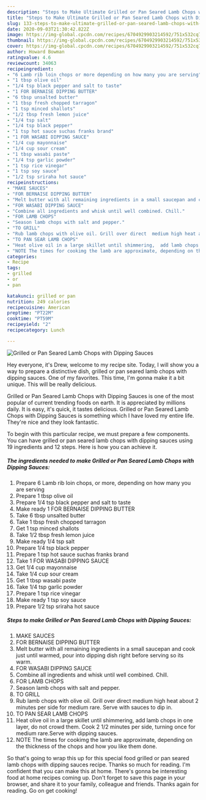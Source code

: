 ```yaml
---
description: "Steps to Make Ultimate Grilled or Pan Seared Lamb Chops with Dipping Sauces"
title: "Steps to Make Ultimate Grilled or Pan Seared Lamb Chops with Dipping Sauces"
slug: 133-steps-to-make-ultimate-grilled-or-pan-seared-lamb-chops-with-dipping-sauces
date: 2020-09-03T21:30:42.822Z
image: https://img-global.cpcdn.com/recipes/6704929903214592/751x532cq70/grilled-or-pan-seared-lamb-chops-with-dipping-sauces-recipe-main-photo.jpg
thumbnail: https://img-global.cpcdn.com/recipes/6704929903214592/751x532cq70/grilled-or-pan-seared-lamb-chops-with-dipping-sauces-recipe-main-photo.jpg
cover: https://img-global.cpcdn.com/recipes/6704929903214592/751x532cq70/grilled-or-pan-seared-lamb-chops-with-dipping-sauces-recipe-main-photo.jpg
author: Howard Bowman
ratingvalue: 4.6
reviewcount: 34063
recipeingredient:
- "6 Lamb rib loin chops or more depending on how many you are serving"
- "1 tbsp olive oil"
- "1/4 tsp black pepper and salt to taste"
- "1 FOR BERNAISE DIPPING BUTTER"
- "6 tbsp unsalted butter"
- "1 tbsp fresh chopped tarragon"
- "1 tsp minced shallots"
- "1/2 tbsp fresh lemon juice"
- "1/4 tsp salt"
- "1/4 tsp black pepper"
- "1 tsp hot sauce suchas franks brand"
- "1 FOR WASABI DIPPING SAUCE"
- "1/4 cup mayonnaise"
- "1/4 cup sour cream"
- "1 tbsp wasabi paste"
- "1/4 tsp garlic powder"
- "1 tsp rice vinegar"
- "1 tsp soy sauce"
- "1/2 tsp sriraha hot sauce"
recipeinstructions:
- "MAKE SAUCES"
- "FOR BERNAISE DIPPING BUTTER"
- "Melt butter with all remaining ingredients in a small saucepan and cook just until warmed, pour into dipping dish right before serving so its warm."
- "FOR WASABI DIPPING SAUCE"
- "Combine all ingredients and whisk until well combined. Chill."
- "FOR LAMB CHOPS"
- "Season lamb chops with salt and pepper."
- "TO GRILL"
- "Rub lamb chops with olive oil. Grill over direct  medium high heat about 2 minutes per side for medium rare. Serve with sauces to dip in."
- "TO PAN SEAR LAMB CHOPS"
- "Heat olive oil in a large skillet until shimmering,  add lamb chops in one layer, do not crowd them. Cook 2 1/2 minutes per side, turning once for medium rare.Serve with dipping sauces."
- "NOTE The times for cookimg the lamb are approximate, depending on the thickness of the chops and how you like them done."
categories:
- Recipe
tags:
- grilled
- or
- pan

katakunci: grilled or pan 
nutrition: 249 calories
recipecuisine: American
preptime: "PT22M"
cooktime: "PT59M"
recipeyield: "2"
recipecategory: Lunch

---
```



![Grilled or Pan Seared Lamb Chops with Dipping Sauces](https://img-global.cpcdn.com/recipes/6704929903214592/751x532cq70/grilled-or-pan-seared-lamb-chops-with-dipping-sauces-recipe-main-photo.jpg)

Hey everyone, it's Drew, welcome to my recipe site. Today, I will show you a way to prepare a distinctive dish, grilled or pan seared lamb chops with dipping sauces. One of my favorites. This time, I'm gonna make it a bit unique. This will be really delicious.

Grilled or Pan Seared Lamb Chops with Dipping Sauces is one of the most popular of current trending foods on earth. It is appreciated by millions daily. It is easy, it's quick, it tastes delicious. Grilled or Pan Seared Lamb Chops with Dipping Sauces is something which I have loved my entire life. They're nice and they look fantastic.




To begin with this particular recipe, we must prepare a few components. You can have grilled or pan seared lamb chops with dipping sauces using 19 ingredients and 12 steps. Here is how you can achieve it.

<!--inarticleads1-->

##### The ingredients needed to make Grilled or Pan Seared Lamb Chops with Dipping Sauces:

1. Prepare 6 Lamb rib loin chops, or more, depending on how many you are serving
1. Prepare 1 tbsp olive oil
1. Prepare 1/4 tsp black pepper and salt to taste
1. Make ready 1 FOR BERNAISE DIPPING BUTTER
1. Take 6 tbsp unsalted butter
1. Take 1 tbsp fresh chopped tarragon
1. Get 1 tsp minced shallots
1. Take 1/2 tbsp fresh lemon juice
1. Make ready 1/4 tsp salt
1. Prepare 1/4 tsp black pepper
1. Prepare 1 tsp hot sauce suchas franks brand
1. Take 1 FOR WASABI DIPPING SAUCE
1. Get 1/4 cup mayonnaise
1. Take 1/4 cup sour cream
1. Get 1 tbsp wasabi paste
1. Take 1/4 tsp garlic powder
1. Prepare 1 tsp rice vinegar
1. Make ready 1 tsp soy sauce
1. Prepare 1/2 tsp sriraha hot sauce




<!--inarticleads2-->

##### Steps to make Grilled or Pan Seared Lamb Chops with Dipping Sauces:

1. MAKE SAUCES
1. FOR BERNAISE DIPPING BUTTER
1. Melt butter with all remaining ingredients in a small saucepan and cook just until warmed, pour into dipping dish right before serving so its warm.
1. FOR WASABI DIPPING SAUCE
1. Combine all ingredients and whisk until well combined. Chill.
1. FOR LAMB CHOPS
1. Season lamb chops with salt and pepper.
1. TO GRILL
1. Rub lamb chops with olive oil. Grill over direct  medium high heat about 2 minutes per side for medium rare. Serve with sauces to dip in.
1. TO PAN SEAR LAMB CHOPS
1. Heat olive oil in a large skillet until shimmering,  add lamb chops in one layer, do not crowd them. Cook 2 1/2 minutes per side, turning once for medium rare.Serve with dipping sauces.
1. NOTE The times for cookimg the lamb are approximate, depending on the thickness of the chops and how you like them done.




So that's going to wrap this up for this special food grilled or pan seared lamb chops with dipping sauces recipe. Thanks so much for reading. I'm confident that you can make this at home. There's gonna be interesting food at home recipes coming up. Don't forget to save this page in your browser, and share it to your family, colleague and friends. Thanks again for reading. Go on get cooking!
